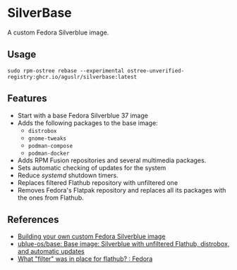 SilverBase
==========

A custom Fedora Silverblue image.

Usage
-----

    sudo rpm-ostree rebase --experimental ostree-unverified-registry:ghcr.io/aguslr/silverbase:latest

Features
--------

- Start with a base Fedora Silverblue 37 image
- Adds the following packages to the base image:
  + `distrobox`
  + `gnome-tweaks`
  + `podman-compose`
  + `podman-docker`
- Adds RPM Fusion repositories and several multimedia packages.
- Sets automatic checking of updates for the system
- Reduce *systemd* shutdown timers.
- Replaces filtered Flathub repository with unfiltered one
- Removes Fedora's Flatpak repository and replaces all its packages with the
  ones from Flathub.

References
----------

- [Building your own custom Fedora Silverblue image][1]
- [ublue-os/base: Base image: Silverblue with unfiltered Flathub, distrobox, and
  automatic updates][2]
- [What "filter" was in place for flathub? : Fedora][3]


[1]: https://www.ypsidanger.com/building-your-own-fedora-silverblue-image/
[2]: https://github.com/ublue-os/base
[3]: https://www.reddit.com/r/Fedora/comments/rv43uv/comment/i6vvm5g/

